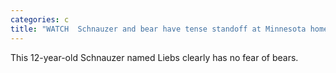 ```yaml
---
categories: c
title: "WATCH  Schnauzer and bear have tense standoff at Minnesota home"
---
```

This 12-year-old Schnauzer named Liebs clearly has no fear of bears.